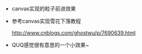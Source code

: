 - canvas实现的粒子前进效果

- 参考canvas实现雪花下落教程

  http://www.cnblogs.com/ghostwu/p/7690639.html

- QUQ感觉很有意思的一个小效果~